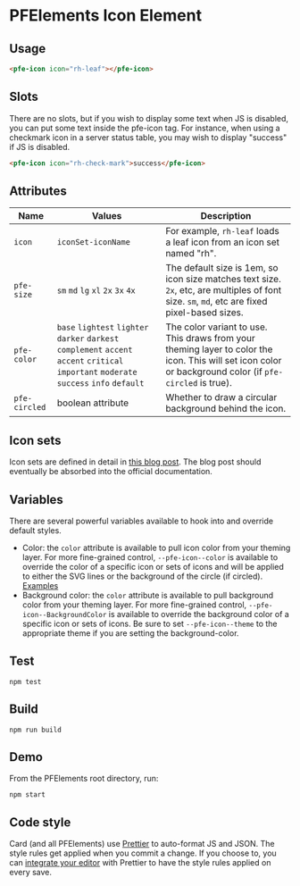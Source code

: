 # PFElements Icon Element

## Usage

```html
<pfe-icon icon="rh-leaf"></pfe-icon>
```

## Slots

There are no slots, but if you wish to display some text when JS is disabled, you can put some text inside the pfe-icon tag.  For instance, when using a checkmark icon in a server status table, you may wish to display "success" if JS is disabled.

```html
<pfe-icon icon="rh-check-mark">success</pfe-icon>
```


## Attributes

| Name | Values | Description |
| --- | --- | --- |
| `icon` | `iconSet-iconName` | For example, `rh-leaf` loads a leaf icon from an icon set named "rh". |
| `pfe-size` | `sm` `md` `lg` `xl` `2x` `3x` `4x` | The default size is 1em, so icon size matches text size.  `2x`, etc, are multiples of font size.  `sm`, `md`, etc are fixed pixel-based sizes. |
| `pfe-color` | `base` `lightest` `lighter` `darker` `darkest` `complement` `accent` `accent` `critical` `important` `moderate` `success` `info` `default` | The color variant to use.  This draws from your theming layer to color the icon.  This will set icon color or background color (if `pfe-circled` is true). |
| `pfe-circled` | boolean attribute | Whether to draw a circular background behind the icon. |

## Icon sets

Icon sets are defined in detail in [this blog post][icon-sets].  The blog post should eventually be absorbed into the official documentation.

## Variables

There are several powerful variables available to hook into and override default styles.

- Color: the `color` attribute is available to pull icon color from your theming layer.  For more fine-grained control, `--pfe-icon--color` is available to override the color of a specific icon or sets of icons and will be applied to either the SVG lines or the background of the circle (if circled).  [Examples][color-examples]
- Background color: the `color` attribute is available to pull background color from your theming layer.  For more fine-grained control, `--pfe-icon--BackgroundColor` is available to override the background color of a specific icon or sets of icons.  Be sure to set `--pfe-icon--theme` to the appropriate theme if you are setting the background-color.

## Test

    npm test

## Build

    npm run build

## Demo

From the PFElements root directory, run:

    npm start

## Code style

Card (and all PFElements) use [Prettier][prettier] to auto-format JS and JSON. The style rules get applied when you commit a change. If you choose to, you can [integrate your editor][prettier-ed] with Prettier to have the style rules applied on every save.

[prettier]: https://github.com/prettier/prettier/
[prettier-ed]: https://prettier.io/docs/en/editors.html
[blog]: https://clayto.com/2019/07/web-component-icons/index.html
[icon-sets]: https://clayto.com/2019/07/web-component-icons/index.html#icon-sets
[color-examples]: https://clayto.com/2019/07/web-component-icons/index.html#setting-icon-colors
